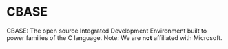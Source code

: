 # CBASE
CBASE: The open source Integrated Development Environment built to power families of the C language. Note: We are **not** affiliated with Microsoft.
